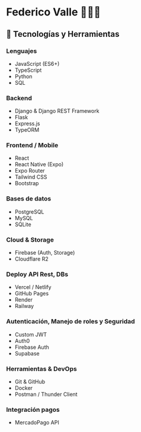 # Federico Valle 🙋🏻‍♂️
## 🚀 Tecnologías y Herramientas

### Lenguajes
- JavaScript (ES6+)
- TypeScript
- Python
- SQL

### Backend
- Django & Django REST Framework
- Flask
- Express.js
- TypeORM

### Frontend / Mobile
- React
- React Native (Expo)
- Expo Router
- Tailwind CSS
- Bootstrap

### Bases de datos
- PostgreSQL
- MySQL
- SQLite

### Cloud & Storage
- Firebase (Auth, Storage)
- Cloudflare R2

### Deploy API Rest, DBs
- Vercel / Netlify
- GitHub Pages
- Render
- Railway

### Autenticación, Manejo de roles y Seguridad
- Custom JWT
- Auth0
- Firebase Auth
- Supabase

### Herramientas & DevOps
- Git & GitHub
- Docker
- Postman / Thunder Client

### Integración pagos
- MercadoPago API
